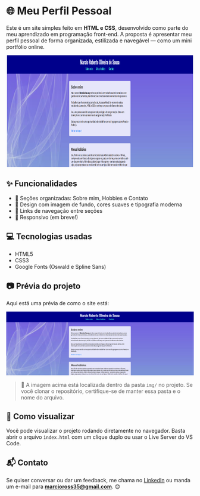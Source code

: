 # 🌐 Meu Perfil Pessoal

Este é um site simples feito em **HTML e CSS**, desenvolvido como parte do meu aprendizado em programação front-end. A proposta é apresentar meu perfil pessoal de forma organizada, estilizada e navegável — como um mini portfólio online.

<p align="center">
  <img src="img/CapturaTela.png" alt="Game" width="500" height="300"/>
</p>

## ✨ Funcionalidades

- 📌 Seções organizadas: Sobre mim, Hobbies e Contato
- 🎨 Design com imagem de fundo, cores suaves e tipografia moderna
- 🔗 Links de navegação entre seções
- 📱 Responsivo (em breve!)

## 💻 Tecnologias usadas

- HTML5
- CSS3
- Google Fonts (Oswald e Spline Sans)

## 📷 Prévia do projeto

Aqui está uma prévia de como o site está:

![Visual do site](img/Captura%20de%20tela.png)

> 📌 A imagem acima está localizada dentro da pasta `img/` no projeto. Se você clonar o repositório, certifique-se de manter essa pasta e o nome do arquivo.

## 🚀 Como visualizar

Você pode visualizar o projeto rodando diretamente no navegador. Basta abrir o arquivo `index.html` com um clique duplo ou usar o Live Server do VS Code.

## 📬 Contato

Se quiser conversar ou dar um feedback, me chama no [LinkedIn](https://linkedin.com/in/marciosousa77) ou manda um e-mail para **marcioross35@gmail.com**. 😊
